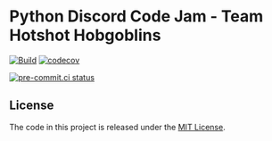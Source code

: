 # Python Discord Code Jam - Team Hotshot Hobgoblins

[![Build](https://github.com/ionite34/codejam-2022/actions/workflows/build.yml/badge.svg)](https://github.com/ionite34/codejam-2022/actions/workflows/build.yml)
[![codecov](https://codecov.io/gh/ionite34/codejam-2022/branch/main/graph/badge.svg)](https://codecov.io/gh/ionite34/codejam-2022)

[![pre-commit.ci status](https://results.pre-commit.ci/badge/github/ionite34/codejam-2022/main.svg)](https://results.pre-commit.ci/latest/github/ionite34/codejam-2022/main)


## License
The code in this project is released under the [MIT License](LICENSE).

